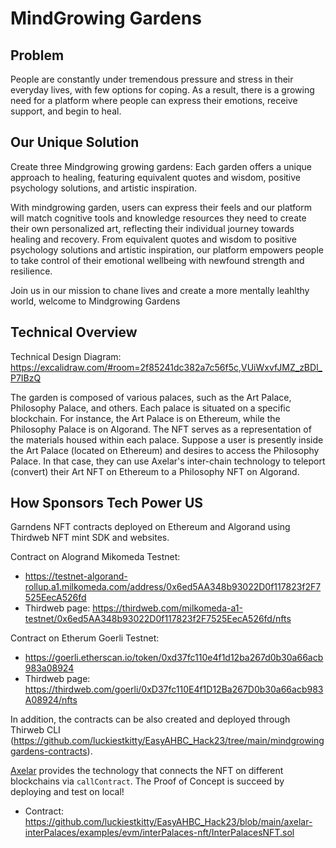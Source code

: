 # MindGrowing Gardens

## Problem

People are constantly under tremendous pressure and stress in their everyday lives, with few options for coping. As a result, there is a growing need for a platform where people can express their emotions, receive support, and begin to heal.

## Our Unique Solution

Create three Mindgrowing growing gardens: Each garden offers a unique approach to healing, featuring equivalent quotes and wisdom, positive psychology solutions, and artistic inspiration.

With mindgrowing garden, users can express their feels and our platform will match cognitive tools and knowledge resources they need to create their own personalized art, reflecting their individual journey towards healing and recovery. From equivalent quotes and wisdom to positive psychology solutions and artistic inspiration, our platform empowers people to take control of their emotional wellbeing with newfound strength and resilience. 

Join us in our mission to chane lives and create a more mentally leahlthy world, welcome to Mindgrowing Gardens

## Technical Overview

Technical Design Diagram: https://excalidraw.com/#room=2f85241dc382a7c56f5c,VUiWxvfJMZ_zBDl_P7IBzQ

The garden is composed of various palaces, such as the Art Palace, Philosophy Palace, and others. Each palace is situated on a specific blockchain. For instance, the Art Palace is on Ethereum, while the Philosophy Palace is on Algorand. The NFT serves as a representation of the materials housed within each palace. Suppose a user is presently inside the Art Palace (located on Ethereum) and desires to access the Philosophy Palace. In that case, they can use Axelar's inter-chain technology to teleport (convert) their Art NFT on Ethereum to a Philosophy NFT on Algorand.


## How Sponsors Tech Power US

Garndens NFT contracts deployed on Ethereum and Algorand using Thirdweb NFT mint SDK and websites.

Contract on Alogrand Mikomeda Testnet: 
- https://testnet-algorand-rollup.a1.milkomeda.com/address/0x6ed5AA348b93022D0f117823f2F7525EecA526fd
- Thirdweb page: https://thirdweb.com/milkomeda-a1-testnet/0x6ed5AA348b93022D0f117823f2F7525EecA526fd/nfts

Contract on Etherum Goerli Testnet: 
- https://goerli.etherscan.io/token/0xd37fc110e4f1d12ba267d0b30a66acb983a08924
- Thirdweb page: https://thirdweb.com/goerli/0xD37fc110E4f1D12Ba267D0b30a66acb983A08924/nfts

In addition, the contracts can be also created and deployed through Thirweb CLI (https://github.com/luckiestkitty/EasyAHBC_Hack23/tree/main/mindgrowinggardens-contracts).


[Axelar](https://axelar.network/) provides the technology that connects the NFT on different blockchains via `callContract`. The Proof of Concept is succeed by deploying and test on local!
- Contract: https://github.com/luckiestkitty/EasyAHBC_Hack23/blob/main/axelar-interPalaces/examples/evm/interPalaces-nft/InterPalacesNFT.sol 


